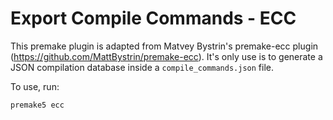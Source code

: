 # Export Compile Commands - ECC

This premake plugin is adapted from Matvey Bystrin's premake-ecc plugin (https://github.com/MattBystrin/premake-ecc).
It's only use is to generate a JSON compilation database inside a `compile_commands.json` file.

To use, run:
```
premake5 ecc
```
